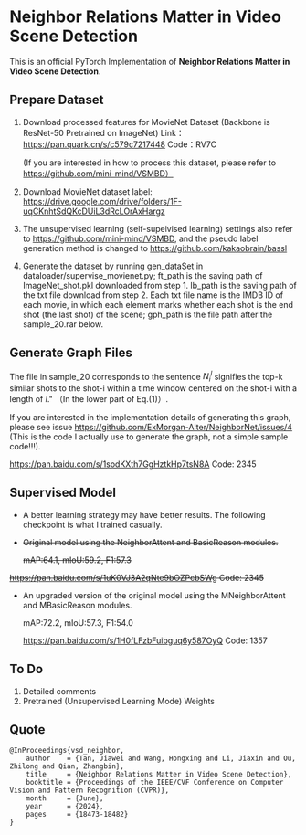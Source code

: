 
# Neighbor Relations Matter in Video Scene Detection
This is an official PyTorch Implementation of **Neighbor Relations Matter in Video Scene Detection**.

## Prepare Dataset
1. Download processed features for MovieNet Dataset (Backbone is ResNet-50 Pretrained on ImageNet)
   Link：https://pan.quark.cn/s/c579c7217448 Code：RV7C
   
   (If you are interested in how to process this dataset, please refer to https://github.com/mini-mind/VSMBD）
3. Download MovieNet dataset label: https://drive.google.com/drive/folders/1F-uqCKnhtSdQKcDUiL3dRcLOrAxHargz
4. The unsupervised learning (self-supeivised learning) settings also refer to https://github.com/mini-mind/VSMBD, 
and the pseudo label generation method is changed to https://github.com/kakaobrain/bassl
5. Generate the dataset by running gen_dataSet in dataloader/supervise_movienet.py; ft_path is the saving path of ImageNet_shot.pkl downloaded from step 1. lb_path is the saving path of the txt file download from step 2. Each txt file name is the IMDB ID of each movie, in which each element marks whether each shot is the end shot (the last shot) of the scene; gph_path is the file path after the sample_20.rar below. 

## Generate Graph Files
The file in sample_20 corresponds to the sentence $N^{l}_{i}$ signifies the top-k similar shots to the shot-i within a time
window centered on the shot-i with a length of $l$." （In the lower part of Eq.(1)）.

If you are interested in the implementation details of generating this graph, please see issue https://github.com/ExMorgan-Alter/NeighborNet/issues/4 (This is the code I actually use to generate the graph, not a simple sample code!!!).

https://pan.baidu.com/s/1sodKXth7GgHztkHp7tsN8A Code: 2345 

## Supervised Model
- A better learning strategy may have better results. The following checkpoint is what I trained casually.
- ~~Original model using the NeighborAttent and BasicReason modules.~~
  
  ~~mAP:64.1, mIoU:59.2, F1:57.3~~
  
 ~~https://pan.baidu.com/s/1uK0VJ3A2qNte9bOZPcbSWg Code: 2345~~
- An upgraded version of the original model using the MNeighborAttent and MBasicReason modules.

  mAP:72.2, mIoU:57.3, F1:54.0
  
  https://pan.baidu.com/s/1H0fLFzbFuibguq6y587OyQ Code: 1357



## To Do
1. Detailed comments
2. Pretrained (Unsupervised Learning Mode) Weights

## Quote

```
@InProceedings{vsd_neighbor,
    author    = {Tan, Jiawei and Wang, Hongxing and Li, Jiaxin and Ou, Zhilong and Qian, Zhangbin},
    title     = {Neighbor Relations Matter in Video Scene Detection},
    booktitle = {Proceedings of the IEEE/CVF Conference on Computer Vision and Pattern Recognition (CVPR)},
    month     = {June},
    year      = {2024},
    pages     = {18473-18482}
}
```
